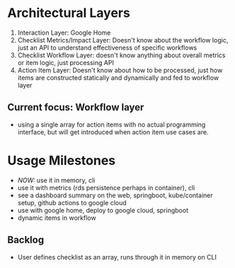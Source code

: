 # Architectural Layers
1. Interaction Layer: Google Home
2. Checklist Metrics/Impact Layer: Doesn't know about the workflow logic, just an API to understand effectiveness of specific workflows
3. Checklist Workflow Layer: doesn't know anything about overall metrics or item logic, just processing API
4. Action Item Layer: Doesn't know about how to be processed, just how items are constructed statically and dynamically and fed to workflow layer

## Current focus: Workflow layer
- using a single array for action items with no actual programming interface, but will get introduced when action item use cases are.
 
# Usage Milestones
- *NOW:* use it in memory, cli
- use it with metrics (rds persistence perhaps in container), cli
- see a dashboard summary on the web, springboot, kube/container setup, github actions to google cloud
- use with google home, deploy to google cloud, springboot
- dynamic items in workflow

## Backlog
- User defines checklist as an array, runs through it in memory on CLI